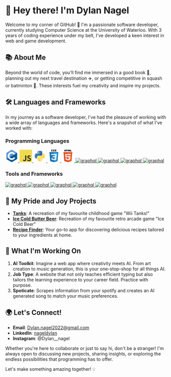 # 👋 Hey there! I'm Dylan Nagel

Welcome to my corner of GitHub! 🚀 I'm a passionate software developer, currently studying Computer Science at the University of Waterloo. With 3 years of coding experience under my belt, I've developed a keen interest in web and game development.

## 📚 About Me

Beyond the world of code, you'll find me immersed in a good book 📖, planning out my next travel destination ✈️, or getting competitive in squash or batminton 🏸. These interests fuel my creativity and inspire my projects.

## 🛠 Languages and Frameworks

In my journey as a software developer, I've had the pleasure of working with a wide array of languages and frameworks. Here's a snapshot of what I've worked with:

### Programming Languages

<p align="left" class="image">
  <a href="https://www.cprogramming.com/" target="_blank" rel="noreferrer">
    <img
      src="https://raw.githubusercontent.com/devicons/devicon/master/icons/c/c-original.svg"
      alt="c"
      width="40"
      height="40"
    />
  </a>
  
  <a href="https://developer.mozilla.org/en-US/docs/Web/JavaScript">
    <img
      src="https://raw.githubusercontent.com/devicons/devicon/master/icons/javascript/javascript-original.svg"
      alt="javascript"
      width="40"
      height="40"
    />
  </a>

  
  <a href="https://www.python.org" target="_blank" rel="noreferrer">
    <img
      src="https://raw.githubusercontent.com/devicons/devicon/master/icons/python/python-original.svg"
      alt="python"
      width="40"
      height="40"
    />
  </a>
  
  <a href="https://www.w3schools.com/css/" target="_blank" rel="noreferrer"> 
    <img 
      src="https://raw.githubusercontent.com/devicons/devicon/master/icons/css3/css3-original-wordmark.svg" 
      alt="css3" 
      width="40" 
      height="40"/> 
  </a> 
  
  <a href="[https://www.w3.org/html/](https://html.spec.whatwg.org/multipage/)" target="_blank" rel="noreferrer"> 
    <img 
      src="https://raw.githubusercontent.com/devicons/devicon/master/icons/html5/html5-original-wordmark.svg" 
      alt="html5" 
      width="40" 
      height="40"/> 
  </a> 
  
  <a href="https://www.w3schools.com/cs/index.php" target="_blank" rel="noreferrer"> 
    <img src="https://upload.wikimedia.org/wikipedia/commons/b/bd/Logo_C_sharp.svg" 
      alt="graphql" 
      width="40" 
      height="40"/> 
  </a> 

  <a href="https://racket-lang.org" target="_blank" rel="noreferrer"> 
    <img src="https://upload.wikimedia.org/wikipedia/commons/c/c1/Racket-logo.svg" 
      alt="graphql" 
      width="40" 
      height="40"/> 
  </a>

  <a href="https://www.w3schools.com/java/java_intro.asp" target="_blank" rel="noreferrer"> 
    <img src="https://www.vectorlogo.zone/logos/java/java-icon.svg" 
      alt="graphql" 
      width="40" 
      height="40"/> 
  </a> 

  <a href="https://www.w3schools.io/terminal/bash-tutorials/" target="_blank" rel="noreferrer"> 
    <img src="https://upload.wikimedia.org/wikipedia/commons/4/4b/Bash_Logo_Colored.svg" 
      alt="graphql" 
      width="40" 
      height="40"/> 
  </a> 
</p>

### Tools and Frameworks

<p align="left" class="image">
  <a href="https://www.w3schools.com/git/"> 
      <img src="https://git-scm.com/images/logos/downloads/Git-Icon-1788C.svg" 
        alt="graphql" 
        width="40" 
        height="40"/> 
    </a> 
  
  <a href="https://monogame.net/documentation/"> 
      <img src="https://asset.brandfetch.io/idXSff6iX5/idEFIfrKxv.svg" 
        alt="graphql" 
        width="40" 
        height="40"/> 
    </a> 

  <a href="https://learn.microsoft.com/en-us/dotnet/"> 
      <img src="https://upload.wikimedia.org/wikipedia/commons/7/7d/Microsoft_.NET_logo.svg" 
        alt="graphql" 
        width="40" 
        height="40"/> 
    </a> 
    
  <a href="https://www.w3schools.in/operating-system/linux-operating-system"> 
      <img src="https://www.vectorlogo.zone/logos/linux/linux-icon.svg" 
        alt="graphql" 
        width="40" 
        height="40"/> 
    </a>

  <a href="https://www.cloudflare.com/en-ca/"> 
      <img src="https://www.vectorlogo.zone/logos/cloudflare/cloudflare-icon.svg" 
        alt="graphql" 
        width="40" 
        height="40"/> 
    </a>
</p>

## 🌟 My Pride and Joy Projects

- **[Tanks](https://github.com/NagelDylan/Tanks)**: A recreation of my favourite childhood game "Wii Tanks!"
- **[Ice Cold Butter Beer](https://github.com/NagelDylan/IceColdButterBeer)**: Recreation of my favourite retro arcade game "Ice Cold Beer"
- **[Recipe Finder](https://github.com/NagelDylan/RecipeFinder)**: Your go-to app for discovering delicious recipes tailored to your ingredients at home.

## 🔨 What I'm Working On

1. **AI Toolkit**: Imagine a web app where creativity meets AI. From art creation to music generation, this is your one-stop-shop for all things AI.
2. **Job Type**: A website that not only teaches efficient typing but also tailors the learning experience to your career field. Practice with purpose.
3. **Spoticate**: Scrapes information from your spotify and creates an AI generated song to match your music preferences.

## 🌍 Let's Connect!

- **Email**: Dylan.nagel2022@gmail.com
- **LinkedIn**: [nageldylan](https://www.linkedin.com/in/nageldylan/)
- **Instagram**: @Dylan__nagel

Whether you're here to collaborate or just to say hi, don't be a stranger! I'm always open to discussing new projects, sharing insights, or exploring the endless possibilities that programming has to offer.

Let's make something amazing together! 💡
